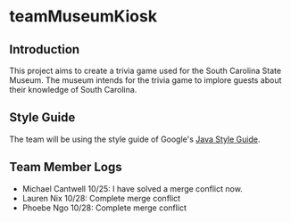 # teamMuseumKiosk
## Introduction
This project aims to create a trivia game used for the South Carolina State Museum. The museum intends for the trivia game to implore guests about their knowledge of South Carolina.

## Style Guide
The team will be using the style guide of Google's <a href="google.github.io/styleguide/javaguide.html"> Java Style Guide</a>.

## Team Member Logs
- Michael Cantwell 10/25: I have solved a merge conflict now.
- Lauren Nix 10/28: Complete merge conflict 
- Phoebe Ngo 10/28: Complete merge conflict